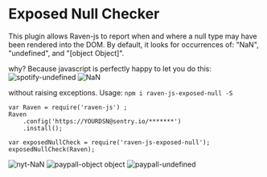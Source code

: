 # Exposed Null Checker
This plugin allows Raven-js to report when and where a null type may have been rendered into the DOM.
By default, it looks for occurrences of: "NaN", "undefined", and "[object Object]".

why? Because javascript is perfectly happy to let you do this:
![spotify-undefined](https://spotify.i.lithium.com/t5/image/serverpage/image-id/28942i787980A970079666?v=1.0)
![NaN](https://pbs.twimg.com/media/C7P_4k2U0AA16Bp.jpg:large)


without raising exceptions.
Usage:
`npm i raven-js-exposed-null -S`

```
var Raven = require('raven-js') ;
Raven
    .config('https://YOURDSN@sentry.io/*******')
    .install();

var exposedNullCheck = require('raven-js-exposed-null');
exposedNullCheck(Raven);
```

![nyt-NaN](https://pbs.twimg.com/media/C8aCN_cWAAQEENI.jpg)
![paypall-object object](https://i.imgur.com/JduDjZZ.png)
![paypall-undefined](http://i.imgur.com/iac3qtJ.jpg)

